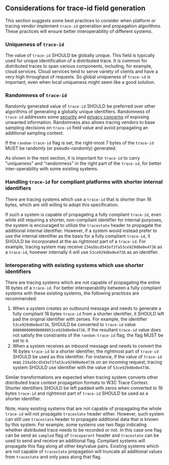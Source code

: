 ## Considerations for trace-id field generation

This section suggests some best practices to consider when platform or tracing
vendor implement `trace-id` generation and propagation algorithms. These
practices will ensure better interoperability of different systems.

### Uniqueness of `trace-id`

The value of `trace-id` SHOULD be globally unique. This field is typically used
for unique identification of a <a>distributed trace</a>. It is common for
<a>distributed traces</a> to span various components, including, for example,
cloud services. Cloud services tend to serve variety of clients and have a very
high throughput of requests. So global uniqueness of `trace-id` is important,
even when local uniqueness might seem like a good solution.

### Randomness of `trace-id`

Randomly generated value of `trace-id` SHOULD be preferred over other
algorithms of generating a globally unique identifiers. Randomness of `trace-id`
addresses some [security](#security-considerations) and [privacy
concerns](#privacy-considerations) of exposing unwanted information. Randomness
also allows tracing vendors to base sampling decisions on `trace-id` field value
and avoid propagating an additional sampling context.

If the `random-trace-id` flag is set, the right-most 7 bytes of the
`trace-id` MUST be randomly (or pseudo-randomly) generated.

As shown in the next section, it is important for `trace-id` to carry
"uniqueness" and "randomness" in the right part of the `trace-id`, for better
inter-operability with some existing systems.

### Handling `trace-id` for compliant platforms with shorter internal identifiers

There are tracing systems which use a `trace-id` that is shorter than 16 bytes,
which are still willing to adopt this specification.

If such a system is capable of propagating a fully compliant `trace-id`, even
while still requiring a shorter, non-compliant identifier for internal purposes,
the system is encouraged to utilize the `tracestate` header to propagate the
additional internal identifier. However, if a system would instead prefer to use
the internal identifier as the basis for a fully compliant `trace-id`, it SHOULD
be incorporated at the as rightmost part of a `trace-id`. For example, tracing
system may receive `234a5bcd543ef3fa53ce929d0e0e4736` as a `trace-id`, hovewer
internally it will use `53ce929d0e0e4736` as an identifier.

### Interoperating with existing systems which use shorter identifiers

There are tracing systems which are not capable of propagating the entire 16
bytes of a `trace-id`. For better interoperability between a fully compliant
systems with these existing systems, the following practices are recommended:

1. When a system creates an outbound message and needs to generate a fully
   compliant 16 bytes `trace-id` from a shorter identifier, it SHOULD left pad
   the original identifier with zeroes. For example, the identifier
   `53ce929d0e0e4736`, SHOULD be converted to `trace-id` value
   `000000000000000053ce929d0e0e4736`. If the resultant `trace-id` value does
   not satisfy the constraints of the `random-trace-id` flag, the flag MUST
   be set to `0`.
2. When a system receives an inbound message and needs to convert the 16 bytes
   `trace-id` to a shorter identifier, the rightmost part of `trace-id` SHOULD
   be used as this identifier. For instance, if the value of `trace-id` was
   `234a5bcd543ef3fa53ce929d0e0e4736` on an incoming request, tracing system
   SHOULD use identifier with the value of `53ce929d0e0e4736`.

Similar transformations are expected when tracing system converts other
distributed trace context propagation formats to W3C Trace Context. Shorter
identifiers SHOULD be left padded with zeros when converted to 16 bytes
`trace-id` and rightmost part of `trace-id` SHOULD be used as a shorter
identifier.

Note, many existing systems that are not capable of propagating the whole
`trace-id` will not propagate `tracestate` header either. However, such system
can still use `tracestate` header to propagate additional data that is known by
this system. For example, some systems use two flags indicating whether
distributed trace needs to be recorded or not. In this case one flag can be send
as `sampled` flag of `traceparent` header and `tracestate` can be used to send
and receive an additional flag. Compliant systems will propagate this flag along
all other key/value pairs. Existing systems which are not capable of
`tracestate` propagation will truncate all additional values from `tracestate`
and only pass along that flag.
